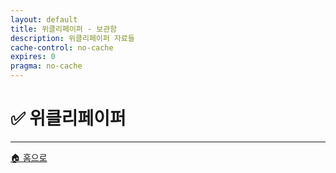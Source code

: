```yaml
---
layout: default
title: 위클리페이퍼 - 보관함
description: 위클리페이퍼 자료들
cache-control: no-cache
expires: 0
pragma: no-cache
---
```


# ✅ 위클리페이퍼

<script>

{%- assign cur_dir = "/위클리페이퍼/" -%}
{%- include cur_files.liquid -%}

  var curDir = '{{- cur_file_dir -}}';
  var curFiles = {{- cur_files_json -}};
  var curPages = {{- cur_pages_json -}};
  
  console.log('curDir:', curDir);
  console.log('curFiles:', curFiles);
  console.log('curPages:', curPages);

  // 기본 타이틀 추가
  curFiles.forEach(file => {
    if (!file.title) {
      file.title = file.name;
    }
  });

  curPages.forEach(page => {
  // curFiles에 같은 name과 path가 있는지 확인
  const exists = curFiles.some(file => file.name === page.name && file.path === page.path);

  if (!exists) {
    // 확장자 추출
    let extname = '';
    if (page.name && page.name.includes('.')) {
      extname = '.' + page.name.split('.').pop();
    }

    // basename 추출
    let basename = page.name ? page.name.replace(/\.[^/.]+$/, '') : '';

    // modified_time 처리 (page.date가 없으면 빈 문자열)
    let modified_time = page.date || '';

    // curFiles 포맷에 맞게 변환해서 추가
    curFiles.push({
      name: page.name || '',
      path: page.path || '',
      extname: extname,
      modified_time: modified_time,
      basename: basename,
      url: page.url || '',
      title: page.title ? page.title : page.name || ''
    });
  }
});

// curFiles.sort((a, b) => {
//   // 날짜가 ISO 형식이 아니면 Date 파싱이 안 될 수 있으니, 우선 문자열 비교
//   // 최신 날짜가 앞으로 오도록 내림차순
//   if (!a.modified_time) return 1;
//   if (!b.modified_time) return -1;
//   return b.modified_time.localeCompare(a.modified_time);
// });

// curFiles.sort((a, b) => {
//   // 날짜가 ISO 형식이 아니면 Date 파싱이 안 될 수 있으니, 우선 문자열 비교
//   // 최신 날짜가 앞으로 오도록 내림차순
//   if (!a.modified_time) return 1;
//   if (!b.modified_time) return -1;
//   return b.modified_time.localeCompare(a.modified_time);
// });

curFiles.sort((a, b) => {
  // 파일명으로 한글/영문 구분하여 정렬
  if (!a.title) return 1;
  if (!b.title) return -1;
  return a.title.localeCompare(b.title, 'ko-KR', { numeric: true, caseFirst: 'lower' });
});

// // 정렬 후 출력
// curFiles.forEach(f => {
// /*
//       "name": "Grad-CAM_정상.png",
//       "path": "/스프린트미션_완료/image/06_4팀_김명환/Grad-CAM_정상.png",
//       "extname": ".png",
//       "modified_time": "2025-08-24 12:11:59 +0900",
//       "basename": "Grad-CAM_정상",
// */  
//   console.log('curfiles:', JSON.stringify(f, null, 2));
// });

  console.log('총 파일 수:', curFiles.length);
  console.log('파일 목록:', curFiles);

  var project_path = site.baseurl
  var site_url = `https://c0z0c.github.io${project_path}${curDir}`
  var raw_url = `https://raw.githubusercontent.com/c0z0c${project_path}/master${curDir}`;
  var git_url = `https://github.com/c0z0c${project_path}/blob/master${curDir}`
  var colab_url = `https://colab.research.google.com/github/c0z0c${project_path}/blob/master${curDir}`;
  
  console.log('site_url:', site_url);
  console.log('raw_url:', raw_url);
  console.log('colab_url:', colab_url);


  // 파일 아이콘 및 타입 결정 함수
  function getFileInfo(extname) {
    switch(extname.toLowerCase()) {
      case '.ipynb':
        return { icon: '📓', type: 'Colab' };
      case '.py':
        return { icon: '🐍', type: 'Python' };
      case '.md':
        return { icon: '📝', type: 'Markdown' };
      case '.json':
        return { icon: '⚙️', type: 'JSON' };
      case '.zip':
        return { icon: '📦', type: '압축' };
      case '.png':
      case '.jpg':
      case '.jpeg':
        return { icon: '🖼️', type: '이미지' };
      case '.csv':
        return { icon: '📊', type: '데이터' };
      case '.pdf':
        return { icon: '📄', type: 'PDF' };
      case '.docx':
        return { icon: '📊', type: 'Word' };
      default:
        return { icon: '📄', type: '파일' };
    }
  }

  // 파일 액션 버튼 생성 함수
  function getFileActions(file) {
    const fileName = file.name;
    const fileExt = file.extname.toLowerCase();
    
    let actions = '';
    
    if (fileExt === '.md' && fileName !== 'index.md') {
      const mdName = fileName.replace('.md', '');
      actions += `<a href="${site_url}${mdName}" class="file-action" title="렌더링된 페이지 보기" target="_blank">🌐</a>`;
      actions += `<a href="${git_url}${fileName}" class="file-action" title="GitHub에서 원본 보기" target="_blank">📖</a>`;
    } else if (fileExt === '.ipynb') {
      actions += `<a href="${git_url}${fileName}" class="file-action" title="GitHub에서 보기" target="_blank">📖</a>`;
      actions += `<a href="${colab_url}${fileName}" class="file-action" title="Colab에서 열기" target="_blank">🚀</a>`;
    } else if (fileExt === '.pdf') {
      actions += `<a href="${git_url}${fileName}" class="file-action" title="GitHub에서 보기" target="_blank">📖</a>`;
      actions += `<a href="https://docs.google.com/viewer?url=${raw_url}${fileName}" class="file-action" title="PDF 뷰어로 열기" target="_blank">📄</a>`;
    } else if (fileExt === '.docx') {
      actions += `<a href="${git_url}${fileName}" class="file-action" title="GitHub에서 보기" target="_blank">📖</a>`;
      actions += `<a href="https://docs.google.com/viewer?url=${raw_url}${fileName}" class="file-action" title="Google에서 열기" target="_blank">📊</a>`;
    } else if (fileExt === '.html') {
      actions += `<a href="${site_url}${fileName}" class="file-action" title="웹페이지로 보기" target="_blank">🌐</a>`;
      actions += `<a href="${git_url}${fileName}" class="file-action" title="GitHub에서 원본 보기" target="_blank">📖</a>`;
    } else {
      actions += `<a href="${git_url}${fileName}" class="file-action" title="파일 열기" target="_blank">📖</a>`;
    }
    
    return actions;
  }

  // DOM이 로드된 후 파일 목록 렌더링
  document.addEventListener('DOMContentLoaded', function() {
    const fileGrid = document.querySelector('.file-grid');
    
    if (curFiles.length === 0) {
      fileGrid.innerHTML = `
        <div class="empty-message">
          <span class="empty-icon">📄</span>
          <h3>파일이 없습니다</h3>
          <p>현재 이 위치에는 완료된 미션 파일이 없습니다.</p>
        </div>
      `;
      return;
    }

    let html = `
      <table class="file-table">
        <thead>
          <tr>
            <th onclick="sortTable(0)" style="cursor: pointer; width:110px;">날짜 ⬍</th>
            <th onclick="sortTable(1)" style="cursor: pointer;">제목 ⬍</th>
            <th onclick="sortTable(2)" style="cursor: pointer;">파일명 ⬍</th>
            <th onclick="sortTable(3)" style="cursor: pointer;">타입 ⬍</th>
            <th onclick="sortTable(4)" style="cursor: pointer;">View ⬍</th>
            <th onclick="sortTable(5)" style="cursor: pointer;">Git⬍</th>
          </tr>
        </thead>
        <tbody>
    `;
    
    curFiles.forEach(file => {
      if (file.name === 'index.md' || file.name === 'info.md') return;

      const fileInfo = getFileInfo(file.extname);
      const fileDate = file.modified_time ? new Date(file.modified_time).toLocaleDateString('ko-KR') : '';
      const fileName = file.name;
      const fileExt = file.extname.toLowerCase();
      
      // 렌더링페이지 링크 생성
      let renderLink = '';
      if (fileExt === '.md' && fileName !== 'index.md') {
        const mdName = fileName.replace('.md', '');
        renderLink = `<a href="${site_url}${mdName}" title="렌더링된 페이지 보기" target="_blank">🌐</a>`;
      } else if (fileExt === '.ipynb') {
        renderLink = `<a href="${colab_url}${fileName}" title="Colab에서 열기" target="_blank">🚀</a>`;
      } else if (fileExt === '.pdf') {
        renderLink = `<a href="https://docs.google.com/viewer?url=${raw_url}${fileName}" title="PDF 뷰어로 열기" target="_blank">📄</a>`;
      } else if (fileExt === '.docx') {
        renderLink = `<a href="https://docs.google.com/viewer?url=${raw_url}${fileName}" title="Google에서 열기" target="_blank">📊</a>`;
      } else if (fileExt === '.html') {
        renderLink = `<a href="${site_url}${fileName}" title="웹페이지로 보기" target="_blank">🌐</a>`;
      } else {
        renderLink = '-';
      }
      
      // Git 직접 링크
      const gitLink = `<a href="${git_url}${fileName}" title="GitHub에서 원본 보기" target="_blank">📖</a>`;
      
      // 제목 클릭 시 렌더링 페이지 링크 생성
      let titleClickable = `<span class="file-icon">${fileInfo.icon}</span> ${file.title}`;
      if (fileExt === '.md' && fileName !== 'index.md') {
        const mdName = fileName.replace('.md', '');
        titleClickable = `<span class="file-icon">${fileInfo.icon}</span> <a href="${site_url}${mdName}" title="렌더링된 페이지 보기" target="_blank" style="text-decoration: none; color: inherit;">${file.title}</a>`;
      } else if (fileExt === '.ipynb') {
        titleClickable = `<span class="file-icon">${fileInfo.icon}</span> <a href="${colab_url}${fileName}" title="Colab에서 열기" target="_blank" style="text-decoration: none; color: inherit;">${file.title}</a>`;
      } else if (fileExt === '.pdf') {
        titleClickable = `<span class="file-icon">${fileInfo.icon}</span> <a href="https://docs.google.com/viewer?url=${raw_url}${fileName}" title="PDF 뷰어로 열기" target="_blank" style="text-decoration: none; color: inherit;">${file.title}</a>`;
      } else if (fileExt === '.docx') {
        titleClickable = `<span class="file-icon">${fileInfo.icon}</span> <a href="https://docs.google.com/viewer?url=${raw_url}${fileName}" title="Google에서 열기" target="_blank" style="text-decoration: none; color: inherit;">${file.title}</a>`;
      } else if (fileExt === '.html') {
        titleClickable = `<span class="file-icon">${fileInfo.icon}</span> <a href="${site_url}${fileName}" title="웹페이지로 보기" target="_blank" style="text-decoration: none; color: inherit;">${file.title}</a>`;
      }
      
      // 파일명 클릭 시 Git 직접 연결
      const fileNameClickable = `<a href="${git_url}${fileName}" title="GitHub에서 원본 보기" target="_blank" style="text-decoration: none; color: inherit;">${fileName}</a>`;
      
      html += `
        <tr>
          <td>${fileDate}</td>
          <td>${titleClickable}</td>
          <td>${fileNameClickable}</td>
          <td>${fileInfo.type}</td>
          <td>${renderLink}</td>
          <td>${gitLink}</td>
        </tr>
      `;
    });
    
    html += `
        </tbody>
      </table>
    `;
    
    fileGrid.innerHTML = html;
  });

  // 테이블 정렬 기능
  let sortDirection = {}; // 각 컬럼의 정렬 방향을 저장

  function sortTable(columnIndex) {
    const table = document.querySelector('.file-table');
    const tbody = table.querySelector('tbody');
    const rows = Array.from(tbody.querySelectorAll('tr'));
    
    // 현재 정렬 방향 확인 (기본값: 오름차순)
    const isAscending = sortDirection[columnIndex] !== 'asc';
    sortDirection[columnIndex] = isAscending ? 'asc' : 'desc';
    
    // 헤더 화살표 업데이트
    const headers = table.querySelectorAll('th');
    headers.forEach((header, index) => {
      if (index === columnIndex) {
        const arrow = isAscending ? ' ⬆' : ' ⬇';
        header.innerHTML = header.innerHTML.replace(/ [⬆⬇⬍]/g, '') + arrow;
      } else {
        header.innerHTML = header.innerHTML.replace(/ [⬆⬇⬍]/g, '') + ' ⬍';
      }
    });
    
    // 행 정렬
    rows.sort((a, b) => {
      let aValue = a.cells[columnIndex].textContent || a.cells[columnIndex].innerText;
      let bValue = b.cells[columnIndex].textContent || b.cells[columnIndex].innerText;
      
      // 날짜 컬럼인 경우 날짜로 파싱
      if (columnIndex === 0) {
        aValue = aValue ? new Date(aValue).getTime() : 0;
        bValue = bValue ? new Date(bValue).getTime() : 0;
      }
      // 숫자가 포함된 문자열의 경우 자연 정렬
      else {
        // 아이콘 제거 (제목 컬럼의 경우)
        aValue = aValue.replace(/[📓🐍📝⚙️📦🖼️📊📄]/g, '').trim();
        bValue = bValue.replace(/[📓🐍📝⚙️📦🖼️📊📄]/g, '').trim();
      }
      
      let comparison = 0;
      if (typeof aValue === 'number' && typeof bValue === 'number') {
        comparison = aValue - bValue;
      } else {
        comparison = aValue.toString().localeCompare(bValue.toString(), 'ko-KR', { 
          numeric: true, 
          caseFirst: 'lower' 
        });
      }
      
      return isAscending ? comparison : -comparison;
    });
    
    // 정렬된 행들을 다시 tbody에 추가
    rows.forEach(row => tbody.appendChild(row));
  }
</script>

<div class="file-grid">
  <!-- 파일 목록이 JavaScript로 동적 생성됩니다 -->
</div>

---

<div class="navigation-footer">
  <a href="{{- site.baseurl -}}/" class="nav-button home">
    <span class="nav-icon">🏠</span> 홈으로
  </a>
</div>